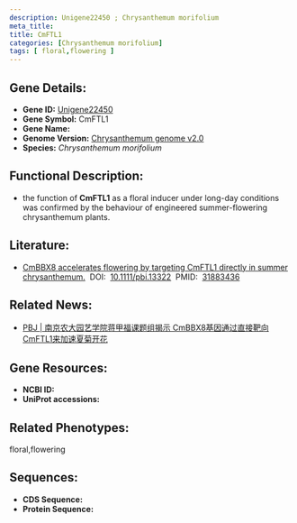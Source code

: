 ```yaml
---
description: Unigene22450 ; Chrysanthemum morifolium
meta_title:
title: CmFTL1
categories: [Chrysanthemum morifolium]
tags: [ floral,flowering ]
---
```


## Gene Details:
- **Gene ID:**	[Unigene22450]()
- **Gene Symbol:** CmFTL1
- **Gene Name:** 
- **Genome Version:** [Chrysanthemum genome v2.0]()
- **Species:** *Chrysanthemum morifolium*

## Functional Description:
   - the function of **CmFTL1** as a floral inducer under long-day conditions was confirmed by the behaviour of engineered summer-flowering chrysanthemum plants.

## Literature:
   - [CmBBX8 accelerates flowering by targeting CmFTL1 directly in summer chrysanthemum.]( https://onlinelibrary.wiley.com/doi/full/10.1111/pbi.13322)&nbsp;&nbsp;DOI:&nbsp;&nbsp;[10.1111/pbi.13322](https://onlinelibrary.wiley.com/doi/full/10.1111/pbi.13322)&nbsp;&nbsp;PMID:&nbsp;&nbsp;[31883436](https://pubmed.ncbi.nlm.nih.gov/31883436/)

## Related News:
   - [PBJ | 南京农大园艺学院蒋甲福课题组揭示 CmBBX8基因通过直接靶向CmFTL1来加速夏菊开花](https://mp.weixin.qq.com/s?__biz=Mzg3MDEwNDEyMg==&mid=2247486791&idx=1&sn=bfe5ec6a08667d9cfa211dcf83802967&chksm=ce93a012f9e4290490f7112219e62945839f5f83f03559be32c04ccccae582ebb5808aac6bc6&scene=27#wechat_redirect)

## Gene Resources:
- **NCBI ID:** [](https://www.ncbi.nlm.nih.gov/gene/?term=)
- **UniProt accessions:** [](https://www.uniprot.org/uniprotkb//entry)

## Related Phenotypes:
floral,flowering

## Sequences:
- **CDS Sequence:**
- **Protein Sequence:**
